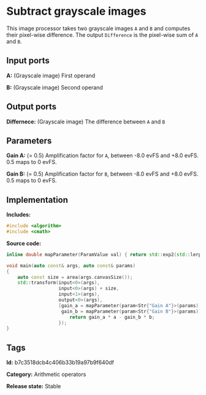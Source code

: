 # Subtract grayscale images

This image processor takes two grayscale images `A` and `B` and computes their pixel-wise difference. The output `Difference` is the pixel-wise sum of `A` and `B`.

## Input ports

__A:__ (Grayscale image) First operand

__B:__ (Grayscale image) Second operand

## Output ports

__Differnece:__ (Grayscale image) The difference between `A` and `B`

## Parameters

__Gain A:__ (= 0.5) Amplification factor for `A`, between -8.0 evFS and +8.0 evFS. 0.5 maps to 0 evFS.

__Gain B:__ (= 0.5) Amplification factor for `B`, between -8.0 evFS and +8.0 evFS. 0.5 maps to 0 evFS.

## Implementation

__Includes:__ 

```c++
#include <algorithm>
#include <cmath>
```

__Source code:__ 

```c++
inline double mapParameter(ParamValue val) { return std::exp2(std::lerp(-8.0, 8.0, val.value())); }

void main(auto const& args, auto const& params)
{
	auto const size = area(args.canvasSize());
	std::transform(input<0>(args),
	               input<0>(args) + size,
	               input<1>(args),
	               output<0>(args),
	               [gain_a = mapParameter(param<Str{"Gain A"}>(params)),
	                gain_b = mapParameter(param<Str{"Gain B"}>(params))](auto a, auto b) {
		               return gain_a * a - gain_b * b;
	               });
}
```

## Tags

__Id:__ b7c3518dcb4c406b33b19a97b9f640df

__Category:__ Arithmetic operators

__Release state:__ Stable